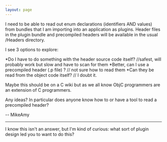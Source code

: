 ```yaml
---
layout: page
---
```


I need to be able to read out enum declarations (identifiers AND values) from bundles that I am importing into an application as plugins. Header files in the plugin bundle and precompiled headers will be available in the usual /Headers directory. 

I see 3 options to explore:

*Do I have to do something with the header source code itself? //safest, will probably work but slow and have to scan for them
*Better, can I use a precompiled header (.p file) ? // not sure how to read them
*Can they be read from the object code itself? // I doubt it.


Maybe this should be on a C wiki but as we all know ObjC programmers are an extension of C programmers.

Any ideas? In particular does anyone know how to or have a tool to read a precompiled header?

-- MikeAmy

----

I know this isn't an answer, but I'm kind of curious: what sort of plugin design led you to want to do this?
